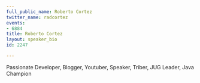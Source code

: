 ```yaml
---
full_public_name: Roberto Cortez
twitter_name: radcortez
events:
- 6884
title: Roberto Cortez
layout: speaker_bio
id: 2247

---
```

Passionate Developer, Blogger, Youtuber, Speaker, Triber, JUG Leader, Java Champion